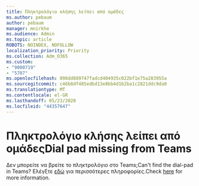 ```yaml
---
title: Πληκτρολόγιο κλήσης λείπει από ομάδες
ms.author: pebaum
author: pebaum
manager: mnirkhe
ms.audience: Admin
ms.topic: article
ROBOTS: NOINDEX, NOFOLLOW
localization_priority: Priority
ms.collection: Adm_O365
ms.custom:
- "9000719"
- "5707"
ms.openlocfilehash: 098dd889747fadcd404935c022bf1e75a283955a
ms.sourcegitcommit: c46b8df485edbd13e8bb4d1b2ba1c2821ddc9da0
ms.translationtype: MT
ms.contentlocale: el-GR
ms.lasthandoff: 05/23/2020
ms.locfileid: "44357647"
---
```

# <a name="dial-pad-missing-from-teams"></a><span data-ttu-id="9059e-102">Πληκτρολόγιο κλήσης λείπει από ομάδες</span><span class="sxs-lookup"><span data-stu-id="9059e-102">Dial pad missing from Teams</span></span>

<span data-ttu-id="9059e-103">Δεν μπορείτε να βρείτε το πληκτρολόγιο στο Teams;</span><span class="sxs-lookup"><span data-stu-id="9059e-103">Can't find the dial-pad in Teams?</span></span> <span data-ttu-id="9059e-104">Ελέγξτε [εδώ](https://docs.microsoft.com/alchemyinsights/teams-voice-dial-pad-missing) για περισσότερες πληροφορίες.</span><span class="sxs-lookup"><span data-stu-id="9059e-104">Check [here](https://docs.microsoft.com/alchemyinsights/teams-voice-dial-pad-missing) for more information.</span></span>
